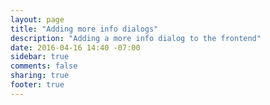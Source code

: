 ```yaml
---
layout: page
title: "Adding more info dialogs"
description: "Adding a more info dialog to the frontend"
date: 2016-04-16 14:40 -07:00
sidebar: true
comments: false
sharing: true
footer: true
---
```


<script>
window.location = 'https://developers.home-assistant.io/docs/en/frontend_add_more_info.html';
</script>
